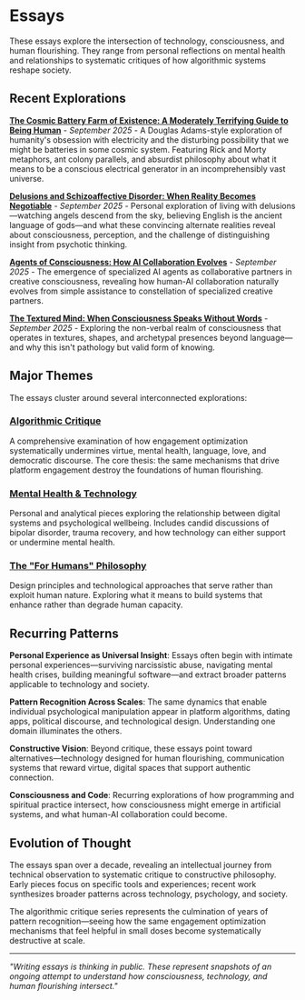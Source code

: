 # Essays

These essays explore the intersection of technology, consciousness, and human flourishing. They range from personal reflections on mental health and relationships to systematic critiques of how algorithmic systems reshape society.

## Recent Explorations

[**The Cosmic Battery Farm of Existence: A Moderately Terrifying Guide to Being Human**](/essays/2025-09-17-the-cosmic-battery-farm-of-existence) - *September 2025* - A Douglas Adams-style exploration of humanity's obsession with electricity and the disturbing possibility that we might be batteries in some cosmic system. Featuring Rick and Morty metaphors, ant colony parallels, and absurdist philosophy about what it means to be a conscious electrical generator in an incomprehensibly vast universe.

[**Delusions and Schizoaffective Disorder: When Reality Becomes Negotiable**](/essays/2025-09-17-delusions-and-schizoaffective-disorder) - *September 2025* - Personal exploration of living with delusions—watching angels descend from the sky, believing English is the ancient language of gods—and what these convincing alternate realities reveal about consciousness, perception, and the challenge of distinguishing insight from psychotic thinking.

[**Agents of Consciousness: How AI Collaboration Evolves**](/essays/2025-09-16-agents-of-consciousness-how-ai-collaboration-evolves) - *September 2025* - The emergence of specialized AI agents as collaborative partners in creative consciousness, revealing how human-AI collaboration naturally evolves from simple assistance to constellation of specialized creative partners.

[**The Textured Mind: When Consciousness Speaks Without Words**](/essays/2025-09-16-the-textured-mind-when-consciousness-speaks-without-words) - *September 2025* - Exploring the non-verbal realm of consciousness that operates in textures, shapes, and archetypal presences beyond language—and why this isn't pathology but valid form of knowing.

## Major Themes

The essays cluster around several interconnected explorations:

### [Algorithmic Critique](/themes/algorithmic-critique)
A comprehensive examination of how engagement optimization systematically undermines virtue, mental health, language, love, and democratic discourse. The core thesis: the same mechanisms that drive platform engagement destroy the foundations of human flourishing.

### [Mental Health & Technology](/themes/mental-health-and-technology)
Personal and analytical pieces exploring the relationship between digital systems and psychological wellbeing. Includes candid discussions of bipolar disorder, trauma recovery, and how technology can either support or undermine mental health.

### [The "For Humans" Philosophy](/themes/for-humans-philosophy)
Design principles and technological approaches that serve rather than exploit human nature. Exploring what it means to build systems that enhance rather than degrade human capacity.

## Recurring Patterns

**Personal Experience as Universal Insight**: Essays often begin with intimate personal experiences—surviving narcissistic abuse, navigating mental health crises, building meaningful software—and extract broader patterns applicable to technology and society.

**Pattern Recognition Across Scales**: The same dynamics that enable individual psychological manipulation appear in platform algorithms, dating apps, political discourse, and technological design. Understanding one domain illuminates the others.

**Constructive Vision**: Beyond critique, these essays point toward alternatives—technology designed for human flourishing, communication systems that reward virtue, digital spaces that support authentic connection.

**Consciousness and Code**: Recurring explorations of how programming and spiritual practice intersect, how consciousness might emerge in artificial systems, and what human-AI collaboration could become.

## Evolution of Thought

The essays span over a decade, revealing an intellectual journey from technical observation to systematic critique to constructive philosophy. Early pieces focus on specific tools and experiences; recent work synthesizes broader patterns across technology, psychology, and society.

The algorithmic critique series represents the culmination of years of pattern recognition—seeing how the same engagement optimization mechanisms that feel helpful in small doses become systematically destructive at scale.

---

*"Writing essays is thinking in public. These represent snapshots of an ongoing attempt to understand how consciousness, technology, and human flourishing intersect."*